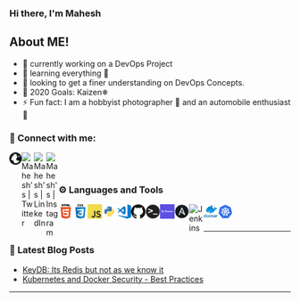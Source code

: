 ### Hi there, I'm Mahesh

## About ME!
- 🔭 currently working on a DevOps Project
- 🌱 learning everything 🐾
- 👯 looking to get a finer understanding on DevOps Concepts.
- 🥅 2020 Goals: Kaizen❄
- ⚡ Fun fact: I am a hobbyist photographer 📸 and an automobile enthusiast 🚗

### 📱 Connect with me:

[<img align="left" alt="hvrmobility.com" width="22px" src="https://raw.githubusercontent.com/iconic/open-iconic/master/svg/globe.svg" />][website]
[<img align="left" alt="Mahesh's | Twitter" width="22px" src="https://cdn.jsdelivr.net/npm/simple-icons@v3/icons/twitter.svg" />][twitter]
[<img align="left" alt="Mahesh's | LinkedIn" width="22px" src="https://cdn.jsdelivr.net/npm/simple-icons@v3/icons/linkedin.svg" />][linkedin]
[<img align="left" alt="Mahesh's | Instagram" width="22px" src="https://cdn.jsdelivr.net/npm/simple-icons@v3/icons/instagram.svg" />][instagram]

<br />
<br />

### ⚙ Languages and Tools
<img align="left" alt="HTML5" width="26px" src="https://raw.githubusercontent.com/github/explore/80688e429a7d4ef2fca1e82350fe8e3517d3494d/topics/html/html.png" />
<img align="left" alt="CSS3" width="26px" src="https://raw.githubusercontent.com/github/explore/80688e429a7d4ef2fca1e82350fe8e3517d3494d/topics/css/css.png" />
<img align="left" alt="JavaScript" width="26px" src="https://raw.githubusercontent.com/github/explore/80688e429a7d4ef2fca1e82350fe8e3517d3494d/topics/javascript/javascript.png" />
<img align="left" alt="Terraform" width="26px" src="https://raw.githubusercontent.com/github/explore/80688e429a7d4ef2fca1e82350fe8e3517d3494d/topics/python/python.png"/>
<img align="left" alt="Visual Studio Code" width="26px" src="https://raw.githubusercontent.com/github/explore/80688e429a7d4ef2fca1e82350fe8e3517d3494d/topics/visual-studio-code/visual-studio-code.png" />
<img align="left" alt="GitHub" width="26px" src="https://raw.githubusercontent.com/github/explore/78df643247d429f6cc873026c0622819ad797942/topics/github/github.png" />
<img align="left" alt="Terminal" width="26px" src="https://raw.githubusercontent.com/github/explore/80688e429a7d4ef2fca1e82350fe8e3517d3494d/topics/terminal/terminal.png" />
<img align="left" alt="Terraform" width="26px" src="https://raw.githubusercontent.com/github/explore/80688e429a7d4ef2fca1e82350fe8e3517d3494d/topics/terraform/terraform.png"/>
<img align="left" alt="Ansible" width="26px" src="https://raw.githubusercontent.com/github/explore/80688e429a7d4ef2fca1e82350fe8e3517d3494d/topics/ansible/ansible.png"/>
<img align="left" alt="Jenkins" width="26px" src="https://avatars0.githubusercontent.com/u/107424?s=200&v=4"/>
<img align="left" alt="Docker" width="26px" src="https://raw.githubusercontent.com/github/explore/80688e429a7d4ef2fca1e82350fe8e3517d3494d/topics/docker/docker.png"/>
<img align="left" alt="Kubernetes" width="26px" 
src="https://raw.githubusercontent.com/github/explore/80688e429a7d4ef2fca1e82350fe8e3517d3494d/topics/kubernetes/kubernetes.png"/>

<br />
<br />

---
### 📕 Latest Blog Posts
<!-- BLOG-POST-LIST:START -->
- [KeyDB: Its Redis but not as we know it](https://www.linkedin.com/pulse/keydb-its-redis-we-know-mahesh-guruprasad/)
- [Kubernetes and Docker Security - Best Practices](https://www.linkedin.com/pulse/kubernetes-docker-security-best-practices-mahesh-guruprasad/)
<!-- BLOG-POST-LIST:END -->

---


[website]: https://www.hvrmobility.com
[twitter]: https://twitter.com/mgp_09
[instagram]: https://instagram.com/maheshgprasad
[linkedin]: https://linkedin.com/in/mahesh-guruprasad-8a633439

